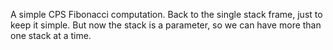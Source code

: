 A simple CPS Fibonacci computation. Back to the single stack frame, just to
keep it simple. But now the stack is a parameter, so we can have more than
one stack at a time.
